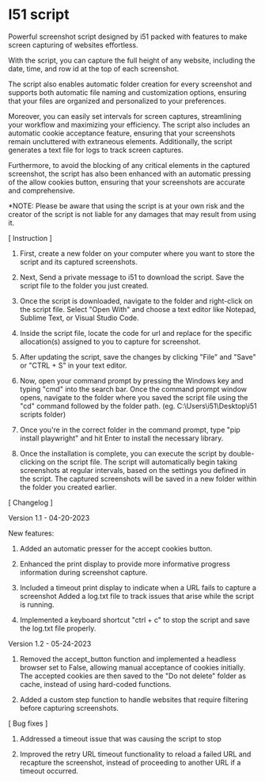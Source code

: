 # I51 script

Powerful screenshot script designed by i51 packed with features to make screen capturing of websites effortless. 

With the script, you can capture the full height of any website, including the date, time, and row id at the top of each screenshot. 

The script also enables automatic folder creation for every screenshot and supports both automatic file naming and customization options, ensuring that your files are organized and personalized to your preferences. 

Moreover, you can easily set intervals for screen captures, streamlining your workflow and maximizing your efficiency. The script also includes an automatic cookie acceptance feature, ensuring that your screenshots remain uncluttered with extraneous elements. Additionally, the script generates a text file for logs to track screen captures.

Furthermore, to avoid the blocking of any critical elements in the captured screenshot, the script has also been enhanced with an automatic pressing of the allow cookies button, ensuring that your screenshots are accurate and comprehensive.


*NOTE: Please be aware that using the script is at your own risk and the creator of the script is not liable for any damages that may result from using it.

[ Instruction ]

1. First, create a new folder on your computer where you want to store the script and its captured screenshots.

2. Next, Send a private message to i51 to download the script. Save the script file to the folder you just created.

3. Once the script is downloaded, navigate to the folder and right-click on the script file. Select "Open With" and choose a text editor like Notepad, Sublime Text, or Visual Studio Code.

4. Inside the script file, locate the code for url and replace for the specific allocation(s) assigned to you to capture for screenshot.

5. After updating the script, save the changes by clicking "File" and "Save" or "CTRL + S" in your text editor.

6. Now, open your command prompt by pressing the Windows key and typing "cmd" into the search bar. Once the command prompt window opens, navigate to the folder where you saved the script file using the "cd" command followed by the folder path. (eg. C:\Users\i51\Desktop\i51 scripts folder)

7. Once you're in the correct folder in the command prompt, type "pip install playwright" and hit Enter to install the necessary library.

8. Once the installation is complete, you can execute the script by double-clicking on the script file. The script will automatically begin taking screenshots at regular intervals, based on the settings you defined in the script. The captured screenshots will be saved in a new folder within the folder you created earlier.

[ Changelog ]

Version 1.1 - 04-20-2023

New features:

1. Added an automatic presser for the accept cookies button.

2. Enhanced the print display to provide more informative progress information during screenshot capture.

3. Included a timeout print display to indicate when a URL fails to capture a screenshot
Added a log.txt file to track issues that arise while the script is running.

4. Implemented a keyboard shortcut "ctrl + c" to stop the script and save the log.txt file properly.

Version 1.2 - 05-24-2023

1. Removed the accept_button function and implemented a headless browser set to False, allowing manual acceptance of cookies initially. The accepted cookies are then saved to the "Do not delete" folder as cache, instead of using hard-coded functions.

2. Added a custom step function to handle websites that require filtering before capturing screenshots.


[ Bug fixes ]

1. Addressed a timeout issue that was causing the script to stop

2. Improved the retry URL timeout functionality to reload a failed URL and recapture the screenshot, instead of proceeding to another URL if a timeout occurred.

